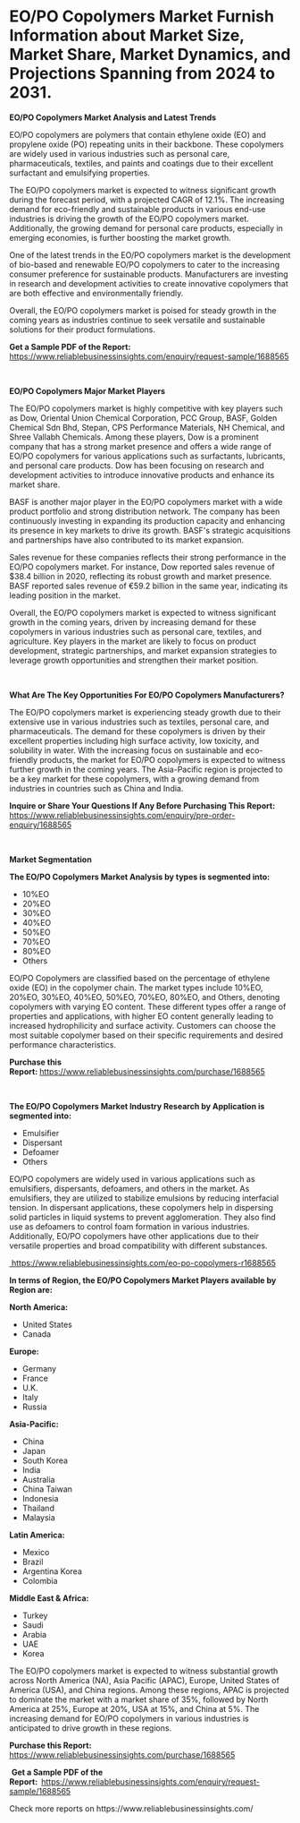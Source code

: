 <p><h1>EO/PO Copolymers Market Furnish Information about Market Size, Market Share, Market Dynamics, and Projections Spanning from 2024 to 2031.</h1></p><p><strong>EO/PO Copolymers Market Analysis and Latest Trends</strong></p>
<p><p>EO/PO copolymers are polymers that contain ethylene oxide (EO) and propylene oxide (PO) repeating units in their backbone. These copolymers are widely used in various industries such as personal care, pharmaceuticals, textiles, and paints and coatings due to their excellent surfactant and emulsifying properties.</p><p>The EO/PO copolymers market is expected to witness significant growth during the forecast period, with a projected CAGR of 12.1%. The increasing demand for eco-friendly and sustainable products in various end-use industries is driving the growth of the EO/PO copolymers market. Additionally, the growing demand for personal care products, especially in emerging economies, is further boosting the market growth.</p><p>One of the latest trends in the EO/PO copolymers market is the development of bio-based and renewable EO/PO copolymers to cater to the increasing consumer preference for sustainable products. Manufacturers are investing in research and development activities to create innovative copolymers that are both effective and environmentally friendly.</p><p>Overall, the EO/PO copolymers market is poised for steady growth in the coming years as industries continue to seek versatile and sustainable solutions for their product formulations.</p></p>
<p><strong>Get a Sample PDF of the Report:&nbsp;</strong> <a href="https://www.reliablebusinessinsights.com/enquiry/request-sample/1688565">https://www.reliablebusinessinsights.com/enquiry/request-sample/1688565</a></p>
<p>&nbsp;</p>
<p><strong>EO/PO Copolymers Major Market Players</strong></p>
<p><p>The EO/PO copolymers market is highly competitive with key players such as Dow, Oriental Union Chemical Corporation, PCC Group, BASF, Golden Chemical Sdn Bhd, Stepan, CPS Performance Materials, NH Chemical, and Shree Vallabh Chemicals. Among these players, Dow is a prominent company that has a strong market presence and offers a wide range of EO/PO copolymers for various applications such as surfactants, lubricants, and personal care products. Dow has been focusing on research and development activities to introduce innovative products and enhance its market share.</p><p>BASF is another major player in the EO/PO copolymers market with a wide product portfolio and strong distribution network. The company has been continuously investing in expanding its production capacity and enhancing its presence in key markets to drive its growth. BASF's strategic acquisitions and partnerships have also contributed to its market expansion.</p><p>Sales revenue for these companies reflects their strong performance in the EO/PO copolymers market. For instance, Dow reported sales revenue of $38.4 billion in 2020, reflecting its robust growth and market presence. BASF reported sales revenue of €59.2 billion in the same year, indicating its leading position in the market.</p><p>Overall, the EO/PO copolymers market is expected to witness significant growth in the coming years, driven by increasing demand for these copolymers in various industries such as personal care, textiles, and agriculture. Key players in the market are likely to focus on product development, strategic partnerships, and market expansion strategies to leverage growth opportunities and strengthen their market position.</p></p>
<p>&nbsp;</p>
<p><strong>What Are The Key Opportunities For EO/PO Copolymers Manufacturers?</strong></p>
<p><p>The EO/PO copolymers market is experiencing steady growth due to their extensive use in various industries such as textiles, personal care, and pharmaceuticals. The demand for these copolymers is driven by their excellent properties including high surface activity, low toxicity, and solubility in water. With the increasing focus on sustainable and eco-friendly products, the market for EO/PO copolymers is expected to witness further growth in the coming years. The Asia-Pacific region is projected to be a key market for these copolymers, with a growing demand from industries in countries such as China and India.</p></p>
<p><strong>Inquire or Share Your Questions If Any Before Purchasing This Report:</strong> <a href="https://www.reliablebusinessinsights.com/enquiry/pre-order-enquiry/1688565">https://www.reliablebusinessinsights.com/enquiry/pre-order-enquiry/1688565</a></p>
<p>&nbsp;</p>
<p><strong>Market Segmentation</strong></p>
<p><strong>The EO/PO Copolymers Market Analysis by types is segmented into:</strong></p>
<p><ul><li>10%EO</li><li>20%EO</li><li>30%EO</li><li>40%EO</li><li>50%EO</li><li>70%EO</li><li>80%EO</li><li>Others</li></ul></p>
<p><p>EO/PO Copolymers are classified based on the percentage of ethylene oxide (EO) in the copolymer chain. The market types include 10%EO, 20%EO, 30%EO, 40%EO, 50%EO, 70%EO, 80%EO, and Others, denoting copolymers with varying EO content. These different types offer a range of properties and applications, with higher EO content generally leading to increased hydrophilicity and surface activity. Customers can choose the most suitable copolymer based on their specific requirements and desired performance characteristics.</p></p>
<p><strong>Purchase this Report:&nbsp;</strong><a href="https://www.reliablebusinessinsights.com/purchase/1688565">https://www.reliablebusinessinsights.com/purchase/1688565</a></p>
<p>&nbsp;</p>
<p><strong>The EO/PO Copolymers Market Industry Research by Application is segmented into:</strong></p>
<p><ul><li>Emulsifier</li><li>Dispersant</li><li>Defoamer</li><li>Others</li></ul></p>
<p><p>EO/PO copolymers are widely used in various applications such as emulsifiers, dispersants, defoamers, and others in the market. As emulsifiers, they are utilized to stabilize emulsions by reducing interfacial tension. In dispersant applications, these copolymers help in dispersing solid particles in liquid systems to prevent agglomeration. They also find use as defoamers to control foam formation in various industries. Additionally, EO/PO copolymers have other applications due to their versatile properties and broad compatibility with different substances.</p></p>
<p><a href="https://www.reliablebusinessinsights.com/eo-po-copolymers-r1688565">&nbsp;https://www.reliablebusinessinsights.com/eo-po-copolymers-r1688565</a></p>
<p><strong>In terms of Region, the EO/PO Copolymers Market Players available by Region are:</strong></p>
<p>
    <p> <strong> North America: </strong>
        <ul>
            <li>United States</li>
            <li>Canada</li>
        </ul>
        </p> 
    <p> <strong> Europe: </strong>
        <ul>
            <li>Germany</li>
            <li>France</li>
            <li>U.K.</li>
            <li>Italy</li>
            <li>Russia</li>
        </ul>
        </p> 
    <p> <strong> Asia-Pacific: </strong>
        <ul>
            <li>China</li>
            <li>Japan</li>
            <li>South Korea</li>
            <li>India</li>
            <li>Australia</li>
            <li>China Taiwan</li>
            <li>Indonesia</li>
            <li>Thailand</li>
            <li>Malaysia</li>
        </ul>
        </p> 
    <p> <strong> Latin America: </strong>
        <ul>
            <li>Mexico</li>
            <li>Brazil</li>
            <li>Argentina Korea</li>
            <li>Colombia</li>
        </ul>
        </p> 
    <p> <strong> Middle East & Africa: </strong>
        <ul>
            <li>Turkey</li>
            <li>Saudi</li>
            <li>Arabia</li>
            <li>UAE</li>
            <li>Korea</li>
        </ul>
    </p>
    </p>
<p><p>The EO/PO copolymers market is expected to witness substantial growth across North America (NA), Asia Pacific (APAC), Europe, United States of America (USA), and China regions. Among these regions, APAC is projected to dominate the market with a market share of 35%, followed by North America at 25%, Europe at 20%, USA at 15%, and China at 5%. The increasing demand for EO/PO copolymers in various industries is anticipated to drive growth in these regions.</p></p>
<p><strong>Purchase this Report: </strong><a href="https://www.reliablebusinessinsights.com/purchase/1688565">https://www.reliablebusinessinsights.com/purchase/1688565</a></p>
<p>&nbsp;<strong>Get a Sample PDF of the Report:&nbsp;&nbsp;</strong><a href="https://www.reliablebusinessinsights.com/enquiry/request-sample/1688565">https://www.reliablebusinessinsights.com/enquiry/request-sample/1688565</a></p>
<p><strong></strong></p>
<p>Check more reports on https://www.reliablebusinessinsights.com/</p>